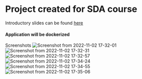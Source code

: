 # Project created for SDA course

Introductory slides can be found [here](https://docs.google.com/presentation/d/1zynrfbTBypNKwjtPZAcTnJirSRG0lYe1ux-MixnmUE8/edit#slide=id.p)


#### Application will be dockerized

Screenshots
![Screenshot from 2022-11-02 17-32-01](https://user-images.githubusercontent.com/50747548/199532978-087ddd9b-afad-4124-8332-319a506e707d.png)
![Screenshot from 2022-11-02 17-32-31](https://user-images.githubusercontent.com/50747548/199532992-d5cc382b-1565-47fe-b970-7426d79d00ab.png)
![Screenshot from 2022-11-02 17-32-57](https://user-images.githubusercontent.com/50747548/199532996-456e6575-ccb4-48e4-8666-89b1aaba8fed.png)
![Screenshot from 2022-11-02 17-34-24](https://user-images.githubusercontent.com/50747548/199533003-63d944ee-b09b-4595-9609-dee0eb645b23.png)
![Screenshot from 2022-11-02 17-34-55](https://user-images.githubusercontent.com/50747548/199533008-1d2a0c45-e6e4-4f62-adb3-fcabf548cb83.png)
![Screenshot from 2022-11-02 17-35-06](https://user-images.githubusercontent.com/50747548/199533012-214f83e8-07aa-4d0d-b4c2-f39c01374089.png)
